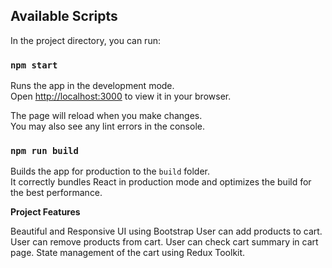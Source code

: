 ## Available Scripts

In the project directory, you can run:

### `npm start`

Runs the app in the development mode.\
Open [http://localhost:3000](http://localhost:3000) to view it in your browser.

The page will reload when you make changes.\
You may also see any lint errors in the console.


### `npm run build`

Builds the app for production to the `build` folder.\
It correctly bundles React in production mode and optimizes the build for the best performance.

**Project Features**

Beautiful and Responsive UI using Bootstrap
User can add products to cart.
User can remove products from cart.
User can check cart summary in cart page.
State management of the cart using Redux Toolkit.



